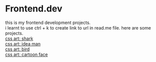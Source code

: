 # Frontend.dev
this is my frontend development projects.
<br>
i learnt to use ctrl + k to create link to url in read.me file. here are some projects.
<br>
[css art: shark](https://kenzy1093.github.io/Frontend.dev/css-art/css%20shark/shark.html)
<br>
[css art: idea man](https://kenzy1093.github.io/Frontend.dev/css-art/man_with_idea/idea.html)
<br>
[css art: bird](https://kenzy1093.github.io/Frontend.dev/css-art/bird/bird.html)
<br>
[css art: cartoon face](https://kenzy1093.github.io/Frontend.dev/css-art/cartoon%20face/face.html)
<br>
